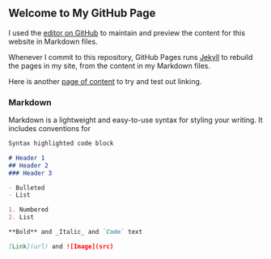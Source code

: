 ## Welcome to My GitHub Page

I used the [editor on GitHub](https://github.com/colmand/colmand.github.io/edit/master/index.md) to maintain and preview the content for this website in Markdown files.

Whenever I commit to this repository, GitHub Pages runs [Jekyll](https://jekyllrb.com/) to rebuild the pages in my site, from the content in my Markdown files.

Here is another [page of content](https://colmand.github.io/content-1.html) to try and test out linking.

### Markdown

Markdown is a lightweight and easy-to-use syntax for styling your writing. It includes conventions for

```markdown
Syntax highlighted code block

# Header 1
## Header 2
### Header 3

- Bulleted
- List

1. Numbered
2. List

**Bold** and _Italic_ and `Code` text

[Link](url) and ![Image](src)
```
